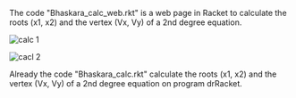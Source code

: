 The code "Bhaskara_calc_web.rkt" is a web page in Racket to calculate the roots (x1, x2) and the vertex (Vx, Vy) of a 2nd degree equation.

<p align="center">

![calc 1](https://user-images.githubusercontent.com/31596001/57741146-bde8d900-7691-11e9-93e2-f4bc54e53b77.png)

![cacl 2](https://user-images.githubusercontent.com/31596001/57741149-c50fe700-7691-11e9-9cef-3f9adcb8b83c.png)

<p align="center">

Already the code "Bhaskara_calc.rkt" calculate the roots (x1, x2) and the vertex (Vx, Vy) of a 2nd degree equation on program drRacket.
